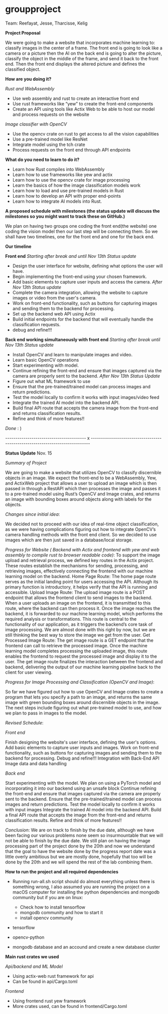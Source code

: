 # groupproject

Team: Reefayat, Jesse, Tharcisse, Kelig

**Project Proposal**

We were going to make a website that incorporates machine learning to: classify images in the center of a frame. The front end is going to look like a camera or a picture then the AI on the back end is going to alter the picture, classify the object in the middle of the frame, and send it back to the front end. Then the front end displays the altered picture and defines the classified object. 

**How are you doing it?**

*Rust and WebAssembly*
- Use web assembly and rust to create an interactive front end
- Use rust frameworks like “yew” to create the front-end components
- Create an API using tools like Actix Web to be able to host our model and process requests on the website

*Image classifier with OpenCV*

- Use the opencv crate on rust to get access to all the vision capabilities
- Use a pre-trained model like ResNet
- Integrate model using the tch crate
- Process requests on the front end through API endpoints


**What do you need to learn to do it?**

- Learn how Rust compiles into WebAssembly 
- Learn how to use frameworks like yew and actix
- Learn how to use the opencv crate for image processing
- Learn the basics of how the image classification models work
- Learn how to load and use pre-trained models in Rust
- Learn how to develop an API with proper end-points
- Learn how to integrate AI models into Rust.


**A proposed schedule with milestones (the status update will discuss the milestones so you might want to track these on GitHub.)**

We plan on having two groups one coding the front end(the website) one coding the vision model then our last step will be connecting them. So we shall have two timelines, one for the front end and one for the back end.

**Our timeline**

**Front end**
*Starting after break and until Nov 13th Status update*
- Design the user interface for website, defining what options the user will have.
- Begin implementing the front-end using your chosen framework.
- Add basic elements to capture user inputs and access the camera.
*After Nov 13th Status update*
- Complete the camera integration, allowing the website to capture images or video from the user's camera.
- Work on front-end functionality, such as buttons for capturing images and sending them to the backend for processing.
- Set up the backend web API using Actix
- Build initial endpoints for the backend that will eventually handle the classification requests.
- debug and refine!!!

**Back end working simultaneously with front end**
*Starting after break until Nov 13th Status update*
- Install OpenCV and learn to manipulate images and video.
- Learn basic OpenCV operations 
- Start experimenting with model.
- Continue refining the front-end and ensure that images captured via the camera are properly sent to the backend.
*After Nov 13th Status Update*
- Figure out what ML framework to use
- Ensure that the pre-trained/trained model can process images and return predictions.
- Test the model locally to confirm it works with input images/video feed
- Integrate the trained AI model into the backend API.
- Build final API route that accepts the camera image from the front-end and returns classification results.
- Refine and think of more features!!

*Done* : ) 

---------------------------------------- x -----------------------------------------------------------------------------

**Status Update** Nov. 15

*Summary of Project*

We are going to make a website that utilizes OpenCV to classify discernible objects in an image. We expect the front-end to be a WebAssembly, Yew, and ActixWeb project that allows a user to upload an image which is then passed in through a RestAPI which then processes the image and passes it to a pre-trained model using Rust’s OpenCV and Image crates, and returns an image with bounding boxes around objects along with labels for the objects. 

*Changes since initial idea*:

We decided not to proceed with our idea of real-time object classification, as we were having complications figuring out how to integrate OpenCV’s camera handling methods with the front end client. So we decided to use images which are then just saved in a database/local storage.

*Progress for Website ( Backend with Actix and frontend with yew and web assembly to compile rust to browser readable code)*:
To support the image upload and retrieval process, we defined key routes in the Actix project. These routes establish the mechanisms for sending, processing, and retrieving images, effectively connecting the frontend with our machine learning model on the backend. 
Home Page Route: The home page route serves as the initial landing point for users accessing the API. Although its primary function is introductory, it helps verify that the API is running and accessible. 
Upload Image Route: The upload image route is a POST endpoint that allows the frontend client to send images to the backend. When a user uploads an image on the frontend, it is transmitted to this route, where the backend can then process it. Once the image reaches the backend, it is forwarded to our machine learning model, which performs the required analysis or transformations. This route is central to the functionality of our application, as it triggers the backend’s core task of image processing. We are almost done with this right by now, but we are still thinking the best way to store the image we get from the user.
Get Processed Image Route: The get image route is a GET endpoint that the frontend can call to retrieve the processed image. Once the machine learning model completes processing the uploaded image, this route enables the frontend to request the processed image and display it to the user. The get image route finalizes the interaction between the frontend and backend, delivering the output of our machine learning pipeline back to the client for user viewing.

*Progress for Image Processing and Classification (OpenCV and Image)*:

So far we have figured out how to use OpenCV and Image crates to create a program that lets you specify a path to an image, and returns the same image with green bounding boxes around discernible objects in the image.
The next steps include figuring out what pre-trained model to use, and how we plan to pass in images to the model.

*Revised Schedule*:

*Front end* 

Finish designing the website's user interface, defining the user's options.
Add basic elements to capture user inputs and images.
Work on front-end functionality, such as buttons for capturing images and sending them to the backend for processing.
Debug and refine!!!
Integration with Back-End API
Image data and data handling

*Back end*

Start experimenting with the model.
We plan on using a PyTorch model and incorporating it into our backend using an unsafe block
Continue refining the front-end and ensure that images captured via the camera are properly sent to the backend. 
Ensure that the pre-trained/trained model can process images and return predictions.
Test the model locally to confirm it works with input images
Integrate the trained AI model into the backend API.
Build a final API route that accepts the image from the front-end and returns classification results.
Refine and think of more features!!


*Conclusion*:
We are on track to finish by the due date, although we have been facing our various problems none seem so insurmountable that we will not be able to finish by the due date. We still plan on having the image processing part of the project done by the 20th and now we understand that the goal to have the website done by the progress report date was a little overly ambitious but we are mostly done, hopefully that too will be done by the 20th and we will spend the rest of the lab combining them.




**How to run the project and all required dependencies**

- Running run-all.sh script should do almost everything unless there is something wrong, I also assumed you are running the project on a macOS computer for installing the python dependencies and mongodb community but if you are on linux:

    -  Check  how to install tensorflow
    - mongodb community and how to start it
    - install opencv community


- tensorflow
- opencv-python
- mongodb database and an accound and create a new database cluster




**Main rust crates we used**

*Api/backend and ML Model*
- Using actix-web rust framework for api
- Can be found in api/Cargo.toml

*Frontend*
- Using frontend rust yew framework 
- More crates used, can be found in frontend/Cargo.toml


















